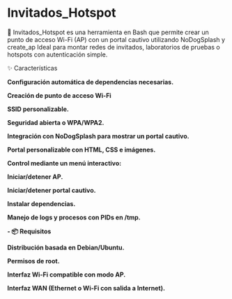 # Invitados_Hotspot

🔹 Invitados_Hotspot es una herramienta en Bash que permite crear un punto de acceso Wi-Fi (AP) con un portal cautivo utilizando NoDogSplash y create_ap
Ideal para montar redes de invitados, laboratorios de pruebas o hotspots con autenticación simple.

✨ Características

 **Configuración automática de dependencias necesarias.**

**Creación de punto de acceso Wi-Fi**

**SSID personalizable.**

**Seguridad abierta o WPA/WPA2.**

**Integración con NoDogSplash para mostrar un portal cautivo.**

**Portal personalizable con HTML, CSS e imágenes.**

**Control mediante un menú interactivo:**

**Iniciar/detener AP.**

**Iniciar/detener portal cautivo.**

**Instalar dependencias.**

**Manejo de logs y procesos con PIDs en /tmp.**

   **- 📦 Requisitos**

**Distribución basada en Debian/Ubuntu.**

**Permisos de root.**

**Interfaz Wi-Fi compatible con modo AP.**

**Interfaz WAN (Ethernet o Wi-Fi con salida a Internet).**

